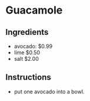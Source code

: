 # Guacamole
## Ingredients
* avocado: $0.99
* lime $0.50
* salt $2.00
## Instructions
* put one avocado into a bowl.
